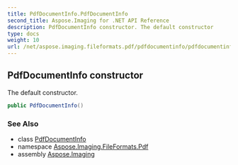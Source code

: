 ```yaml
---
title: PdfDocumentInfo.PdfDocumentInfo
second_title: Aspose.Imaging for .NET API Reference
description: PdfDocumentInfo constructor. The default constructor
type: docs
weight: 10
url: /net/aspose.imaging.fileformats.pdf/pdfdocumentinfo/pdfdocumentinfo/
---
```

## PdfDocumentInfo constructor

The default constructor.

```csharp
public PdfDocumentInfo()
```

### See Also

* class [PdfDocumentInfo](../)
* namespace [Aspose.Imaging.FileFormats.Pdf](../../pdfdocumentinfo/)
* assembly [Aspose.Imaging](../../../)


